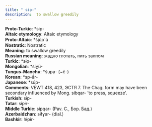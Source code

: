 ```yaml
---
title: " sɨp-"
description:  to swallow greedily
---
```


<strong>Proto-Turkic</strong>:  *sɨp-<br>
<strong>Altaic etymology</strong>:  Altaic etymology<br>
<strong> Proto-Altaic</strong>:  *ši̯úp`ù<br>
<strong>Nostratic</strong>:  Nostratic<br>
<strong>Meaning</strong>:  to swallow greedily<br>
<strong>Russian meaning</strong>:  жадно глотать, пить залпом<br>
<strong>Turkic</strong>:  *sɨp-<br>
<strong>Mongolian</strong>:  *siɣü-<br>
<strong>Tungus-Manchu</strong>:  *šupa- (~č-)<br>
<strong>Korean</strong>:  *sp-ắr-<br>
<strong>Japanese</strong>:  *súp-<br>
<strong>Comments</strong>:  VEWT 418, 423, ЭСТЯ 7. The Chag. form may have been secondary influenced by Mong. sibqar- 'to press, squeeze'.<br>
<strong>Turkish</strong>:  sɨp-<br>
<strong>Tatar</strong>:  sɨpɨr-<br>
<strong>Middle Turkic</strong>:  sipqar- (Pav. C., Бор. Бад.)<br>
<strong>Azerbaidzhan</strong>:  sɨfɣar- (dial.)<br>
<strong>Bashkir</strong>:  hɨpɨr-<br>


